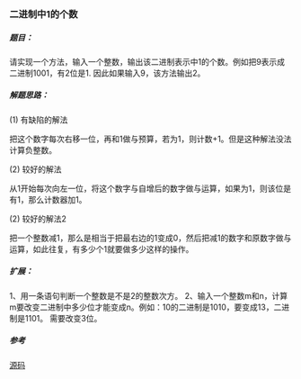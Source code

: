 ### 二进制中1的个数

##### 题目：
请实现一个方法，输入一个整数，输出该二进制表示中1的个数。例如把9表示成二进制1001，有2位是1.
因此如果输入9，该方法输出2。
##### 解题思路：
(1) 有缺陷的解法
<p>把这个数字每次右移一位，再和1做与预算，若为1，则计数+1。但是这种解法没法计算负整数。</p>
(2) 较好的解法
<p>从1开始每次向左一位，将这个数字与自增后的数字做与运算，如果为1，则该位是有1，那么计数器加1。</p>
(2) 较好的解法2
<p>把一个整数减1，那么是相当于把最右边的1变成0，然后把减1的数字和原数字做与运算，如此往复，有多少个1就要做多少这样的操作。</p>

##### 扩展：
1、用一条语句判断一个整数是不是2的整数次方。
2、输入一个整数m和n，计算m要改变二进制中多少位才能变成n。例如：10的二进制是1010，要变成13，二进制是1101。
需要改变3位。

##### 参考
[源码](https://github.com/BillKalin/SwordOffer/blob/master/sourcecode/src/main/java/com/billkalin/sourcecode/question8/Main.java)